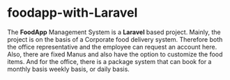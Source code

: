 # foodapp-with-Laravel
The <b>FoodApp</b> Management System is a <b> Laravel</b> based project. Mainly, the project is on the basis of a Corporate food delivery system. Therefore both the office representative and the employee can request an account here. Also, there are fixed Manus and also have the option to customize the food items. And for the office, there is a package system that can book for a monthly basis weekly basis, or daily basis. 

